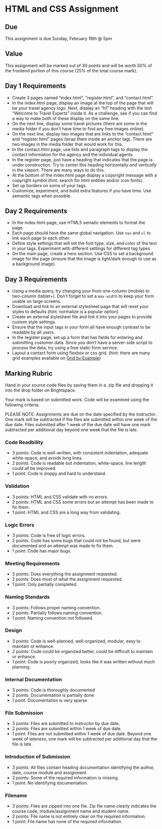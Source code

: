 # HTML and CSS Assignment
## Due
This assignment is due Sunday, February 16th @ 5pm

## Value
This assignment will be marked out of 30 points and will be worth 50% of the frontend portion of this course (25% of the total course mark).

## Day 1 Requirements
- Create 3 pages named “index.html”, “register.html”, and “contact.html”.
- In the index.html page, display an image at the top of the page that will be your travel agency logo. Next, display an “h1” heading with the text “Welcome to Travel Experts” inside it. As a challenge, see if you can find a way to make both of these display on the same line.
- On the next line, display some travel pictures (there are some in the media folder if you don’t have time to find any free images online).
- On the next line, display two images that are links to the “contact.html” and “register.html” pages (wrap them inside an anchor tag). There are two images in the media folder that would work for this.
- In the contact.html page, use lists and paragraph tags to display the contact information for the agency and the individual agents.
- In the register page, just have a heading that indicates that the page is under construction. Try to center this heading horizontally *and vertically* in the vieport. There are many ways to do this.
- At the bottom of the index.html page display a copyright message with a copyright symbol (hint: search for html entities and/or icon fonts).
- Set up borders on some of your tags.
- Customize, experiment, and build extra features if you have time. Use semantic tags when possible.

## Day 2 Requirements
- In the index.html page, use HTML5 sematic elements to format the page. 
- Each page should have the same global navigation. Use `nav` and `ul` to link each page to each other.
- Define style settings that will set the font type, size, and color of the text in your tags. Experiment with different settings for different tag types.
- On the main page, create a hero section. Use CSS to set a background image for the page (ensure that the image is light/dark enough to use as a background image).

## Day 3 Requirements
- Using a media query, try changing your from one-column (mobile) to two-column (tablet+). Don't forget to set a `max-width` to keep your form usable on large screens.
- Download and link to an external stylesheet page that will reset your styles to defaults (hint: normalize is a popular option)
- Create an external stylesheet file and link it into your pages to provide custom style settings.
- Ensure that the input tags in your form all have enough contrast to be readable by all users.
- In the register page, set up a form that has fields for entering and submitting customer data. Since you don’t have a server-side script to process the data, try using a free static form service.
- Layout a contact form using flexbox or css grid. (hint: there are many grid examples available on [Grid by Example](https://gridbyexample.com/))

## Marking Rubric
Hand in your source code files by saving them in a .zip file and dropping it into the drop folder on Brightspace.

Your mark is based on submitted work. Code will be examined using the following criteria.

PLEASE NOTE: Assignments are due on the date specified by the instructor. One mark will be subtracted if the files are submitted within one week of the due date. Files submitted after 1 week of the due date will have one mark subtracted per additional day beyond one week that the file is late.

### Code Readbility
- 3 points: Code is well-written, with consistent indentation, adequate white-space, and avoids long lines.
- 2 points: Code is readable but indentation, white-space, line length could all be improved.
- 1 point: Code is sloppy and hard to understand.

### Validation
- 3 points: HTML and CSS validate with no errors.
- 2 points: HTML and CSS some errors but an attempt has been made to fix them.
- 1 point: HTML and CSS are a long way from validating.

### Logic Errors
- 3 points: Code is free of logic errors.
- 2 points: Code has some bugs that could not be found, but were documented and an attempt was made to fix them.
- 1 point: Code has major bugs.

### Meeting Requirements
- 3 points: Does everything the assignment requested.
- 2 points: Does most of what the assignment requested.
- 1 point: Only partially completed.

### Naming Standards
- 3 points: Follows proper naming convention.
- 2 points: Partially follows naming convention.
- 1 point: Naming convention not followed.

### Design
- 3 points: Code is well-planned, well-organized, modular, easy to maintain or enhance.
- 2 points: Code could be organized better, could be difficult to maintain or enhance.
- 1 point: Code is poorly organized, looks like it was written without much planning.

### Internal Documentation
- 3 points: Code is thoroughly documented
- 2 points: Documentation is partially done
- 1 point: Documentation is very sparse

### File Submission
- 3 points: Files are submitted to instructor by due date.
- 2 points: Files are submitted within 1 week of due date.
- 1 point: Files are not submitted within 1 week of due date. Beyond one week of lateness, one mark will be subtracted per additional day that the file is late.

### Introduction of Submission
- 3 points: All files contain heading documentation identifying the author, date, course module and assignment.
- 2 points: Some of the required information is missing.
- 1 point: No identifying documentation.

### Filename
- 3 points: Files are zipped into one file. Zip file name clearly indicates the course code, module/assignment name and student name.
- 2 points: File name is not entirely clear on the required information.
- 1 point: File name has none of the required information.